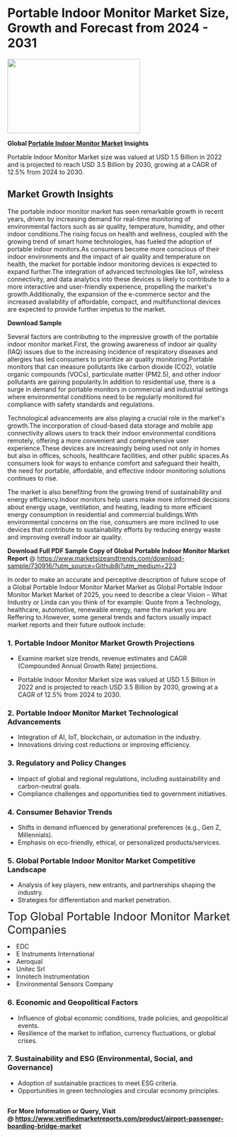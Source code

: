 <H1>Portable Indoor Monitor Market Size, Growth and Forecast from 2024 - 2031</H1><img class="aligncenter size-medium wp-image-584254" src="https://thirdeyenews.in/wp-content/uploads/2024/09/Global-Market-Research-300x168.jpeg" alt="" width="300" height="168" /><p><strong>Global&nbsp;<a href="https://www.marketsizeandtrends.com/download-sample/730916/?utm_source=Github8j?utm_medium=223">Portable Indoor Monitor Market</a> Insights</strong></p><p>Portable Indoor Monitor Market size was valued at USD 1.5 Billion in 2022 and is projected to reach USD 3.5 Billion by 2030, growing at a CAGR of 12.5% from 2024 to 2030.</p><p><h2>Market Growth Insights</h2> <p>The portable indoor monitor market has seen remarkable growth in recent years, driven by increasing demand for real-time monitoring of environmental factors such as air quality, temperature, humidity, and other indoor conditions.The rising focus on health and wellness, coupled with the growing trend of smart home technologies, has fueled the adoption of portable indoor monitors.As consumers become more conscious of their indoor environments and the impact of air quality and temperature on health, the market for portable indoor monitoring devices is expected to expand further.The integration of advanced technologies like IoT, wireless connectivity, and data analytics into these devices is likely to contribute to a more interactive and user-friendly experience, propelling the market's growth.Additionally, the expansion of the e-commerce sector and the increased availability of affordable, compact, and multifunctional devices are expected to provide further impetus to the market.</p> <p><strong>Download Sample</strong></p> <p>Several factors are contributing to the impressive growth of the portable indoor monitor market.First, the growing awareness of indoor air quality (IAQ) issues due to the increasing incidence of respiratory diseases and allergies has led consumers to prioritize air quality monitoring.Portable monitors that can measure pollutants like carbon dioxide (CO2), volatile organic compounds (VOCs), particulate matter (PM2.5), and other indoor pollutants are gaining popularity.In addition to residential use, there is a surge in demand for portable monitors in commercial and industrial settings where environmental conditions need to be regularly monitored for compliance with safety standards and regulations.</p> <p>Technological advancements are also playing a crucial role in the market's growth.The incorporation of cloud-based data storage and mobile app connectivity allows users to track their indoor environmental conditions remotely, offering a more convenient and comprehensive user experience.These devices are increasingly being used not only in homes but also in offices, schools, healthcare facilities, and other public spaces.As consumers look for ways to enhance comfort and safeguard their health, the need for portable, affordable, and effective indoor monitoring solutions continues to rise.</p> <p>The market is also benefiting from the growing trend of sustainability and energy efficiency.Indoor monitors help users make more informed decisions about energy usage, ventilation, and heating, leading to more efficient energy consumption in residential and commercial buildings.With environmental concerns on the rise, consumers are more inclined to use devices that contribute to sustainability efforts by reducing energy waste and improving overall indoor air quality.</p> <p><span class=""><strong>Download Full PDF Sample Copy of Global Portable Indoor Monitor Market Report</strong> @ <a href="https://www.marketsizeandtrends.com/download-sample/730916/?utm_source=Github8j?utm_medium=223" target="_blank">https://www.marketsizeandtrends.com/download-sample/730916/?utm_source=Github8j?utm_medium=223</a></span></p><p>In order to make an accurate and perceptive description of future scope of a Global&nbsp;Portable Indoor Monitor Market Market as Global&nbsp;Portable Indoor Monitor Market Market of 2025, you need to describe a clear Vision &ndash; What Industry or Linda can you think of for example: Quote from a Technology, healthcare, automotive, renewable energy, name the market you are Reffering to.However, some general trends and factors usually impact market reports and their future outlook include:</p><h3>1.&nbsp;<strong>Portable Indoor Monitor Market Growth Projections</strong></h3><ul><li>Examine market size trends, revenue estimates and CAGR (Compounded Annual Growth Rate) projections.</li><li><p>Portable Indoor Monitor Market size was valued at USD 1.5 Billion in 2022 and is projected to reach USD 3.5 Billion by 2030, growing at a CAGR of 12.5% from 2024 to 2030.</p></li></ul><h3>2.&nbsp;<strong>Portable Indoor Monitor Market Technological Advancements</strong></h3><ul><li>Integration of AI, IoT, blockchain, or automation in the industry.</li><li>Innovations driving cost reductions or improving efficiency.</li></ul><h3>3.&nbsp;<strong>Regulatory and Policy Changes</strong></h3><ul><li>Impact of global and regional regulations, including sustainability and carbon-neutral goals.</li><li>Compliance challenges and opportunities tied to government initiatives.</li></ul><h3>4.&nbsp;<strong>Consumer Behavior Trends</strong></h3><ul><li>Shifts in demand influenced by generational preferences (e.g., Gen Z, Millennials).</li><li>Emphasis on eco-friendly, ethical, or personalized products/services.</li></ul><h3>5.&nbsp;<strong>Global Portable Indoor Monitor Market Competitive Landscape</strong></h3><ul><li>Analysis of key players, new entrants, and partnerships shaping the industry.</li><li>Strategies for differentiation and market penetration.</li></ul><p data-pm-slice="1 1 []"><span style="color: inherit; font-family: inherit; font-size: 25px;">Top Global Portable Indoor Monitor Market Companies</span></p><div class="" data-test-id=""><p><li>EDC</li><li> E Instruments International</li><li> Aeroqual</li><li> Unitec Srl</li><li> Innotech Instrumentation</li><li> Environmental Sensors Company</li></p></div><h3>6.&nbsp;<strong>Economic and Geopolitical Factors</strong></h3><ul><li>Influence of global economic conditions, trade policies, and geopolitical events.</li><li>Resilience of the market to inflation, currency fluctuations, or global crises.</li></ul><h3>7.&nbsp;<strong>Sustainability and ESG (Environmental, Social, and Governance)</strong></h3><ul><li>Adoption of sustainable practices to meet ESG criteria.</li><li>Opportunities in green technologies and circular economy principles.</li></ul><h2><strong style="font-size: 14px;">For More Information or Query, Visit @&nbsp;</strong><a style="background-color: #ffffff; font-size: 14px;" href="https://www.marketsizeandtrends.com/report/portable-indoor-monitor-market/" target="_blank">https://www.verifiedmarketreports.com/product/airport-passenger-boarding-bridge-market</a></h2>